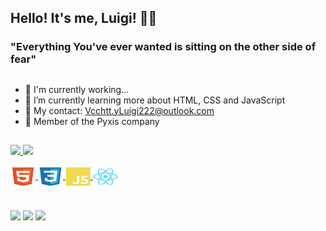 ## Hello! It's me, Luigi! 👋😄

### "Everything You've ever wanted is sitting on the other side of fear"
##


- 📌 I'm currently working...
- 📌 I’m currently learning more about HTML, CSS and JavaScript
- 📩 My contact: Vcchtt.yLuigi222@outlook.com
- 🚀 Member of the Pyxis company 

##
<div align="left" >
  <a href="https://github.com/luigivicchietti">
  <img height="110em" src="https://github-readme-stats.vercel.app/api?username=luigivicchietti&show_icons=true&theme=discord_old_blurple&include_all_commits=true&count_private=true"/>
  <img height="110em" src="https://github-readme-stats.vercel.app/api/top-langs/?username=luigivicchietti&layout=compact&langs_count=7&theme=discord_old_blurple"/>
</div>
<div style="display: inline_block"><br>
  <img align="center" alt="Luigi-HTML" height="30" width="40" src="https://raw.githubusercontent.com/devicons/devicon/master/icons/html5/html5-original.svg">
    <img align="center" alt="Luigi-CSS" height="30" width="40" src="https://raw.githubusercontent.com/devicons/devicon/master/icons/css3/css3-original.svg">
  <img align="center" alt="Luigi-Js" height="30" width="40" src="https://raw.githubusercontent.com/devicons/devicon/master/icons/javascript/javascript-plain.svg">
  <img align="center" alt="Luigi-React" height="30" width="40" src="https://raw.githubusercontent.com/devicons/devicon/master/icons/react/react-original.svg">

#
<div> 
  <a href="https://instagram.com/rafaballerini" target="_blank"><img src="https://img.shields.io/badge/-Instagram-%23E4405F?style=for-the-badge&logo=instagram&logoColor=white" target="_blank"></a>
  <a href = "mailto:vcchtt.yluigi222@outlook.com"><img src="https://img.shields.io/badge/-Gmail-%23333?style=for-the-badge&logo=gmail&logoColor=white" target="_blank"></a>
  <a href="https://www.linkedin.com/in/#-45875016a" target="_blank"><img src="https://img.shields.io/badge/-LinkedIn-%230077B5?style=for-the-badge&logo=linkedin&logoColor=white" target="_blank"></a> 
